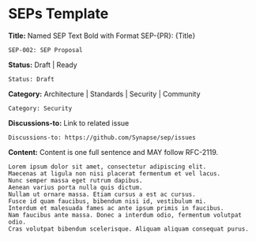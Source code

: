 # SEPs Template

**Title:** Named SEP Text Bold with Format SEP-{PR}: {Title}

```text
SEP-002: SEP Proposal
```

**Status:** Draft | Ready

```text
Status: Draft
```

**Category:** Architecture | Standards | Security | Community

```text
Category: Security
```

**Discussions-to:** Link to related issue

```text
Discussions-to: https://github.com/Synapse/sep/issues
```

**Content:** Content is one full sentence and MAY follow RFC-2119.

```text
Lorem ipsum dolor sit amet, consectetur adipiscing elit. 
Maecenas at ligula non nisi placerat fermentum et vel lacus. 
Nunc semper massa eget rutrum dapibus. 
Aenean varius porta nulla quis dictum.
Nullam ut ornare massa. Etiam cursus a est ac cursus. 
Fusce id quam faucibus, bibendum nisi id, vestibulum mi.
Interdum et malesuada fames ac ante ipsum primis in faucibus. 
Nam faucibus ante massa. Donec a interdum odio, fermentum volutpat odio.
Cras volutpat bibendum scelerisque. Aliquam aliquam consequat purus.

```

